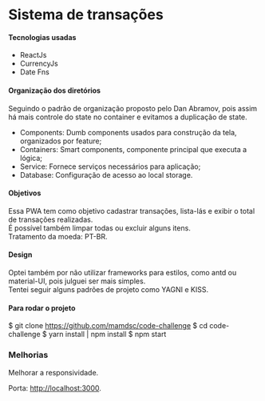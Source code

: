 # Sistema de transações

#### Tecnologias usadas

- ReactJs
- CurrencyJs
- Date Fns

#### Organização dos diretórios

Seguindo o padrão de organização proposto pelo Dan Abramov, pois assim há mais controle do state no container e evitamos a duplicação de state.

- Components: Dumb components usados para construção da tela, organizados por feature;
- Containers: Smart components, componente principal que executa a lógica;
- Service: Fornece serviços necessários para aplicação;
- Database: Configuração de acesso ao local storage.

#### Objetivos

Essa PWA tem como objetivo cadastrar transações, lista-lás e exibir o total de transações realizadas.<br>
É possível também limpar todas ou excluir alguns itens.<br>
Tratamento da moeda: PT-BR.

#### Design

Optei também por não utilizar frameworks para estilos, como antd ou material-UI, pois julguei ser mais simples.<br>
Tentei seguir alguns padrões de projeto como YAGNI e KISS.

#### Para rodar o projeto

$ git clone https://github.com/mamdsc/code-challenge
$ cd code-challenge
$ yarn install | npm install
$ npm start

### Melhorias
Melhorar a responsividade.


Porta: [http://localhost:3000](http://localhost:3000).
